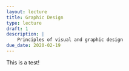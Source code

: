 ```yaml
---
layout: lecture
title: Graphic Design
type: lecture
draft: 1
description: |
    Principles of visual and graphic design
due_date: 2020-02-19
---
```


This is a test!